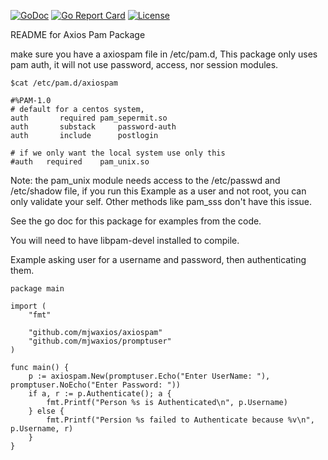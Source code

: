 [![GoDoc](https://godoc.org/github.com/mjwaxios/axiospam?status.svg)](https://godoc.org/github.com/mjwaxios/axiospam)
[![Go Report Card](https://goreportcard.com/badge/github.com/google/fscrypt)](https://goreportcard.com/report/github.com/mjwaxios/axiospam)
[![License](https://img.shields.io/badge/LICENSE-Apache2.0-ff69b4.svg)](http://www.apache.org/licenses/LICENSE-2.0.html)

README for Axios Pam Package

make sure you have a axiospam file in /etc/pam.d,  This package only uses pam auth, it will not use password, access, nor session modules.

```
$cat /etc/pam.d/axiospam 

#%PAM-1.0
# default for a centos system,
auth	   required	pam_sepermit.so
auth       substack     password-auth
auth       include      postlogin

# if we only want the local system use only this
#auth	required	pam_unix.so
```

Note:
  the pam_unix module needs access to the /etc/passwd and /etc/shadow file,   if you run this Example
  as a user and not root, you can only validate your self.  Other methods like pam_sss don't have this
  issue.

See the go doc for this package for examples from the code.

You will need to have libpam-devel installed to compile.

Example asking user for a username and password, then authenticating them.

```
package main

import (
	"fmt"

	"github.com/mjwaxios/axiospam"
	"github.com/mjwaxios/promptuser"
)

func main() {
	p := axiospam.New(promptuser.Echo("Enter UserName: "), promptuser.NoEcho("Enter Password: "))
	if a, r := p.Authenticate(); a {
		fmt.Printf("Person %s is Authenticated\n", p.Username)
	} else {
		fmt.Printf("Persion %s failed to Authenticate because %v\n", p.Username, r)
	}
}

```
